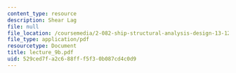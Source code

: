 ```yaml
---
content_type: resource
description: Shear Lag
file: null
file_location: /coursemedia/2-082-ship-structural-analysis-design-13-122-spring-2003/529ced7fa2c688fff5f30b087cd4c0d9_lecture_9b.pdf
file_type: application/pdf
resourcetype: Document
title: lecture_9b.pdf
uid: 529ced7f-a2c6-88ff-f5f3-0b087cd4c0d9
---
```

